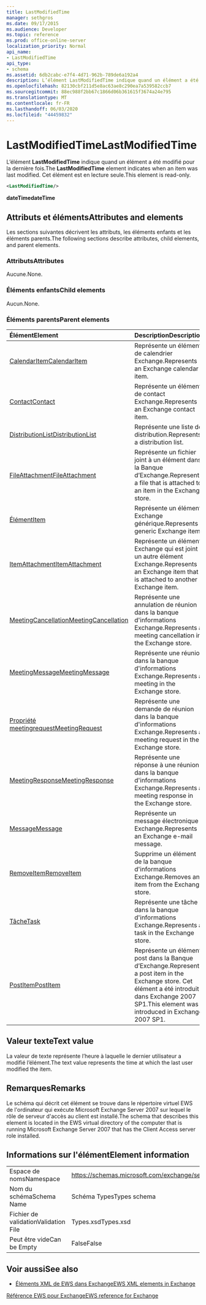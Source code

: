 ```yaml
---
title: LastModifiedTime
manager: sethgros
ms.date: 09/17/2015
ms.audience: Developer
ms.topic: reference
ms.prod: office-online-server
localization_priority: Normal
api_name:
- LastModifiedTime
api_type:
- schema
ms.assetid: 6db2cabc-e7f4-4d71-962b-789de6a192a4
description: L’élément LastModifiedTime indique quand un élément a été modifié pour la dernière fois. Cet élément est en lecture seule.
ms.openlocfilehash: 82130cbf211d5e8ac63ae8c290ea7a539582ccb7
ms.sourcegitcommit: 88ec988f2bb67c1866d06b361615f3674a24e795
ms.translationtype: MT
ms.contentlocale: fr-FR
ms.lasthandoff: 06/03/2020
ms.locfileid: "44459832"
---
```

# <a name="lastmodifiedtime"></a><span data-ttu-id="40b11-104">LastModifiedTime</span><span class="sxs-lookup"><span data-stu-id="40b11-104">LastModifiedTime</span></span>

<span data-ttu-id="40b11-105">L’élément **LastModifiedTime** indique quand un élément a été modifié pour la dernière fois.</span><span class="sxs-lookup"><span data-stu-id="40b11-105">The **LastModifiedTime** element indicates when an item was last modified.</span></span> <span data-ttu-id="40b11-106">Cet élément est en lecture seule.</span><span class="sxs-lookup"><span data-stu-id="40b11-106">This element is read-only.</span></span> 
  
```xml
<LastModifiedTime/>
```

 <span data-ttu-id="40b11-107">**dateTime**</span><span class="sxs-lookup"><span data-stu-id="40b11-107">**dateTime**</span></span>
## <a name="attributes-and-elements"></a><span data-ttu-id="40b11-108">Attributs et éléments</span><span class="sxs-lookup"><span data-stu-id="40b11-108">Attributes and elements</span></span>

<span data-ttu-id="40b11-109">Les sections suivantes décrivent les attributs, les éléments enfants et les éléments parents.</span><span class="sxs-lookup"><span data-stu-id="40b11-109">The following sections describe attributes, child elements, and parent elements.</span></span>
  
### <a name="attributes"></a><span data-ttu-id="40b11-110">Attributs</span><span class="sxs-lookup"><span data-stu-id="40b11-110">Attributes</span></span>

<span data-ttu-id="40b11-111">Aucune.</span><span class="sxs-lookup"><span data-stu-id="40b11-111">None.</span></span>
  
### <a name="child-elements"></a><span data-ttu-id="40b11-112">Éléments enfants</span><span class="sxs-lookup"><span data-stu-id="40b11-112">Child elements</span></span>

<span data-ttu-id="40b11-113">Aucun.</span><span class="sxs-lookup"><span data-stu-id="40b11-113">None.</span></span>
  
### <a name="parent-elements"></a><span data-ttu-id="40b11-114">Éléments parents</span><span class="sxs-lookup"><span data-stu-id="40b11-114">Parent elements</span></span>

|<span data-ttu-id="40b11-115">**Élément**</span><span class="sxs-lookup"><span data-stu-id="40b11-115">**Element**</span></span>|<span data-ttu-id="40b11-116">**Description**</span><span class="sxs-lookup"><span data-stu-id="40b11-116">**Description**</span></span>|
|:-----|:-----|
|[<span data-ttu-id="40b11-117">CalendarItem</span><span class="sxs-lookup"><span data-stu-id="40b11-117">CalendarItem</span></span>](calendaritem.md) <br/> |<span data-ttu-id="40b11-118">Représente un élément de calendrier Exchange.</span><span class="sxs-lookup"><span data-stu-id="40b11-118">Represents an Exchange calendar item.</span></span>  <br/> |
|[<span data-ttu-id="40b11-119">Contact</span><span class="sxs-lookup"><span data-stu-id="40b11-119">Contact</span></span>](contact.md) <br/> |<span data-ttu-id="40b11-120">Représente un élément de contact Exchange.</span><span class="sxs-lookup"><span data-stu-id="40b11-120">Represents an Exchange contact item.</span></span>  <br/> |
|[<span data-ttu-id="40b11-121">DistributionList</span><span class="sxs-lookup"><span data-stu-id="40b11-121">DistributionList</span></span>](distributionlist.md) <br/> |<span data-ttu-id="40b11-122">Représente une liste de distribution.</span><span class="sxs-lookup"><span data-stu-id="40b11-122">Represents a distribution list.</span></span>  <br/> |
|[<span data-ttu-id="40b11-123">FileAttachment</span><span class="sxs-lookup"><span data-stu-id="40b11-123">FileAttachment</span></span>](fileattachment.md) <br/> |<span data-ttu-id="40b11-124">Représente un fichier joint à un élément dans la Banque d’Exchange.</span><span class="sxs-lookup"><span data-stu-id="40b11-124">Represents a file that is attached to an item in the Exchange store.</span></span>  <br/> |
|[<span data-ttu-id="40b11-125">Élément</span><span class="sxs-lookup"><span data-stu-id="40b11-125">Item</span></span>](item.md) <br/> |<span data-ttu-id="40b11-126">Représente un élément Exchange générique.</span><span class="sxs-lookup"><span data-stu-id="40b11-126">Represents a generic Exchange item.</span></span>  <br/> |
|[<span data-ttu-id="40b11-127">ItemAttachment</span><span class="sxs-lookup"><span data-stu-id="40b11-127">ItemAttachment</span></span>](itemattachment.md) <br/> |<span data-ttu-id="40b11-128">Représente un élément Exchange qui est joint à un autre élément Exchange.</span><span class="sxs-lookup"><span data-stu-id="40b11-128">Represents an Exchange item that is attached to another Exchange item.</span></span>  <br/> |
|[<span data-ttu-id="40b11-129">MeetingCancellation</span><span class="sxs-lookup"><span data-stu-id="40b11-129">MeetingCancellation</span></span>](meetingcancellation.md) <br/> |<span data-ttu-id="40b11-130">Représente une annulation de réunion dans la banque d'informations Exchange.</span><span class="sxs-lookup"><span data-stu-id="40b11-130">Represents a meeting cancellation in the Exchange store.</span></span>  <br/> |
|[<span data-ttu-id="40b11-131">MeetingMessage</span><span class="sxs-lookup"><span data-stu-id="40b11-131">MeetingMessage</span></span>](meetingmessage.md) <br/> |<span data-ttu-id="40b11-132">Représente une réunion dans la banque d'informations Exchange.</span><span class="sxs-lookup"><span data-stu-id="40b11-132">Represents a meeting in the Exchange store.</span></span>  <br/> |
|[<span data-ttu-id="40b11-133">Propriété meetingrequest</span><span class="sxs-lookup"><span data-stu-id="40b11-133">MeetingRequest</span></span>](meetingrequest.md) <br/> |<span data-ttu-id="40b11-134">Représente une demande de réunion dans la banque d'informations Exchange.</span><span class="sxs-lookup"><span data-stu-id="40b11-134">Represents a meeting request in the Exchange store.</span></span>  <br/> |
|[<span data-ttu-id="40b11-135">MeetingResponse</span><span class="sxs-lookup"><span data-stu-id="40b11-135">MeetingResponse</span></span>](meetingresponse.md) <br/> |<span data-ttu-id="40b11-136">Représente une réponse à une réunion dans la banque d'informations Exchange.</span><span class="sxs-lookup"><span data-stu-id="40b11-136">Represents a meeting response in the Exchange store.</span></span>  <br/> |
|[<span data-ttu-id="40b11-137">Message</span><span class="sxs-lookup"><span data-stu-id="40b11-137">Message</span></span>](message-ex15websvcsotherref.md) <br/> |<span data-ttu-id="40b11-138">Représente un message électronique Exchange.</span><span class="sxs-lookup"><span data-stu-id="40b11-138">Represents an Exchange e-mail message.</span></span>  <br/> |
|[<span data-ttu-id="40b11-139">RemoveItem</span><span class="sxs-lookup"><span data-stu-id="40b11-139">RemoveItem</span></span>](removeitem.md) <br/> |<span data-ttu-id="40b11-140">Supprime un élément de la banque d'informations Exchange.</span><span class="sxs-lookup"><span data-stu-id="40b11-140">Removes an item from the Exchange store.</span></span>  <br/> |
|[<span data-ttu-id="40b11-141">Tâche</span><span class="sxs-lookup"><span data-stu-id="40b11-141">Task</span></span>](task.md) <br/> |<span data-ttu-id="40b11-142">Représente une tâche dans la banque d'informations Exchange.</span><span class="sxs-lookup"><span data-stu-id="40b11-142">Represents a task in the Exchange store.</span></span>  <br/> |
|[<span data-ttu-id="40b11-143">PostItem</span><span class="sxs-lookup"><span data-stu-id="40b11-143">PostItem</span></span>](postitem.md) <br/> |<span data-ttu-id="40b11-144">Représente un élément post dans la Banque d’Exchange.</span><span class="sxs-lookup"><span data-stu-id="40b11-144">Represents a post item in the Exchange store.</span></span> <span data-ttu-id="40b11-145">Cet élément a été introduit dans Exchange 2007 SP1.</span><span class="sxs-lookup"><span data-stu-id="40b11-145">This element was introduced in Exchange 2007 SP1.</span></span>  <br/> |
   
## <a name="text-value"></a><span data-ttu-id="40b11-146">Valeur texte</span><span class="sxs-lookup"><span data-stu-id="40b11-146">Text value</span></span>

<span data-ttu-id="40b11-147">La valeur de texte représente l’heure à laquelle le dernier utilisateur a modifié l’élément.</span><span class="sxs-lookup"><span data-stu-id="40b11-147">The text value represents the time at which the last user modified the item.</span></span>
  
## <a name="remarks"></a><span data-ttu-id="40b11-148">Remarques</span><span class="sxs-lookup"><span data-stu-id="40b11-148">Remarks</span></span>

<span data-ttu-id="40b11-149">Le schéma qui décrit cet élément se trouve dans le répertoire virtuel EWS de l'ordinateur qui exécute Microsoft Exchange Server 2007 sur lequel le rôle de serveur d'accès au client est installé.</span><span class="sxs-lookup"><span data-stu-id="40b11-149">The schema that describes this element is located in the EWS virtual directory of the computer that is running Microsoft Exchange Server 2007 that has the Client Access server role installed.</span></span>
  
## <a name="element-information"></a><span data-ttu-id="40b11-150">Informations sur l'élément</span><span class="sxs-lookup"><span data-stu-id="40b11-150">Element information</span></span>

|||
|:-----|:-----|
|<span data-ttu-id="40b11-151">Espace de noms</span><span class="sxs-lookup"><span data-stu-id="40b11-151">Namespace</span></span>  <br/> |https://schemas.microsoft.com/exchange/services/2006/types  <br/> |
|<span data-ttu-id="40b11-152">Nom du schéma</span><span class="sxs-lookup"><span data-stu-id="40b11-152">Schema Name</span></span>  <br/> |<span data-ttu-id="40b11-153">Schéma Types</span><span class="sxs-lookup"><span data-stu-id="40b11-153">Types schema</span></span>  <br/> |
|<span data-ttu-id="40b11-154">Fichier de validation</span><span class="sxs-lookup"><span data-stu-id="40b11-154">Validation File</span></span>  <br/> |<span data-ttu-id="40b11-155">Types.xsd</span><span class="sxs-lookup"><span data-stu-id="40b11-155">Types.xsd</span></span>  <br/> |
|<span data-ttu-id="40b11-156">Peut être vide</span><span class="sxs-lookup"><span data-stu-id="40b11-156">Can be Empty</span></span>  <br/> |<span data-ttu-id="40b11-157">False</span><span class="sxs-lookup"><span data-stu-id="40b11-157">False</span></span>  <br/> |
   
## <a name="see-also"></a><span data-ttu-id="40b11-158">Voir aussi</span><span class="sxs-lookup"><span data-stu-id="40b11-158">See also</span></span>



- [<span data-ttu-id="40b11-159">Éléments XML de EWS dans Exchange</span><span class="sxs-lookup"><span data-stu-id="40b11-159">EWS XML elements in Exchange</span></span>](ews-xml-elements-in-exchange.md)
  
[<span data-ttu-id="40b11-160">Référence EWS pour Exchange</span><span class="sxs-lookup"><span data-stu-id="40b11-160">EWS reference for Exchange</span></span>](ews-reference-for-exchange.md)

